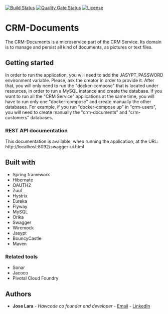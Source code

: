 [![Build Status](https://travis-ci.org/JoseHawk/crm-documents.svg?branch=master)](https://travis-ci.org/JoseHawk/crm-documents)
[![Quality Gate Status](https://sonarcloud.io/api/project_badges/measure?project=com.joselara%3Acrm-documents&metric=alert_status)](https://sonarcloud.io/dashboard?id=com.joselara%3Acrm-documents)
[![License](https://img.shields.io/badge/License-GNU%20General%20Public%20License%203.0-brightgreen.svg)](http://www.gnu.org/licenses/gpl-3.0.txt)

# CRM-Documents
The CRM-Documents is a microservice part of the CRM Service. Its domain is to manage and persist all kind of documents, as pictures or text files.

## Getting started

In order to run the application, you will need to add the JASYPT_PASSWORD environment variable. Please, ask the creator in order to provide it.
After that, you will only need to run the "docker-compose" that is located under resources, in order to run a MySQL instance and create the database.
If you want to run all the "CRM Service" applications at the same time, you will have to run only one "docker-compose" and create manually the other databases. For example, if you run "docker-compose up" in "crm-users", you will need to create manually the "crm-documents" and "crm-customers" databases.

### REST API documentation

This documentation is available, when running the application, at the URL: http://localhost:8092/swagger-ui.html
## Built with

 * Spring framework
 * Hibernate
 * OAUTH2
 * Zuul
 * Hystrix
 * Eureka
 * Flyway
 * MySQL
 * Orika
 * Swagger
 * Wiremock
 * Jasypt
 * BouncyCastle
 * Maven
 
### Related tools

 * Sonar
 * Jacoco
 * Pivotal Cloud Foundry
 
## Authors

 * **Jose Lara** - *Hawcode co founder and developer* - [Email](LaraGomezJC@gmail.com) - [LinkedIn](https://es.linkedin.com/in/josecarloslaragomez)
